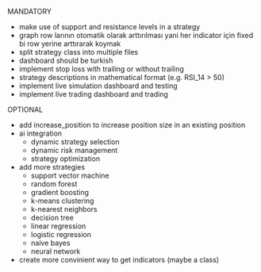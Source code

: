 MANDATORY
- make use of support and resistance levels in a strategy
- graph row larının otomatik olarak arttırılması yani her indicator için fixed bi row yerine arttırarak koymak
- split strategy class into multiple files
- dashboard should be turkish
- implement stop loss with trailing or without trailing
- strategy descriptions in mathematical format (e.g. RSI_14 > 50)
- implement live simulation dashboard and testing
- implement live trading dashboard and trading

OPTIONAL
- add increase_position to increase position size in an existing position
- ai integration
    - dynamic strategy selection
    - dynamic risk management
    - strategy optimization
- add more strategies
    - support vector machine
    - random forest
    - gradient boosting
    - k-means clustering
    - k-nearest neighbors
    - decision tree
    - linear regression
    - logistic regression
    - naive bayes
    - neural network
- create more convinient way to get indicators (maybe a class)
